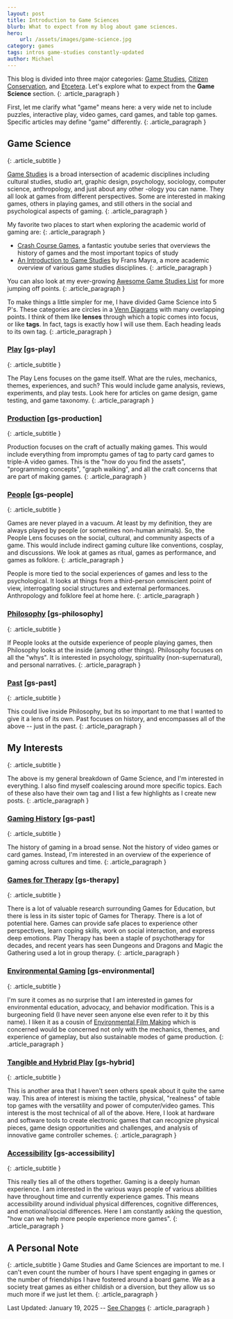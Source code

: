 ```yaml
---
layout: post
title: Introduction to Game Sciences
blurb: What to expect from my blog about game sciences. 
hero:
    url: /assets/images/game-science.jpg
category: games
tags: intros game-studies constantly-updated 
author: Michael
---
```


This blog is divided into three major categories: [Game Studies](http://electricjones.me/games), [Citizen Conservation](http://electricjones.me/ecology), and [Etcetera](http://electricjones.me/etcetera). Let's explore what to expect from the **Game Science** section.
{: .article_paragraph }

First, let me clarify what "game" means here: a very wide net to include puzzles, interactive play, video games, card games, and table top games. Specific articles may define "game" differently.
{: .article_paragraph }

## Game Science
{: .article_subtitle }

[Game Studies](https://en.wikipedia.org/wiki/Game_studies) is a broad intersection of academic disciplines including cultural studies, studio art, graphic design, psychology, sociology, computer science, anthropology, and just about any other -ology you can name. They all look at games from different perspectives. Some are interested in making games, others in playing games, and still others in the social and psychological aspects of gaming.
{: .article_paragraph }

My favorite two places to start when exploring the academic world of gaming are:
{: .article_paragraph }

- [Crash Course Games](https://www.youtube.com/playlist?list=PLH2l6uzC4UEWaxXuH9MRuhcylnsyzjgmQ), a fantastic youtube series that overviews the history of games and the most important topics of study
- [An Introduction to Game Studies](https://www.google.com/books/edition/An_Introduction_to_Game_Studies/XonWQB1vHDMC) by Frans Mayra, a more academic overview of various game studies disciplines.
{: .article_paragraph }

You can also look at my ever-growing [Awesome Game Studies List](https://github.com/electricjones/awesome-game-studies) for more jumping off points.
{: .article_paragraph }

To make things a little simpler for me, I have divided Game Science into 5 P's. These categories are circles in a [Venn Diagrams](https://en.wikipedia.org/wiki/Venn_diagram) with many overlapping points. I think of them like **lenses** through which a topic comes into focus, or like **tags**. In fact, tags is exactly how I will use them. Each heading leads to its own tag.
{: .article_paragraph }

### [Play](https://electricjones.me/tag/gs-play/) [gs-play]
{: .article_subtitle }

The Play Lens focuses on the game itself. What are the rules, mechanics, themes, experiences, and such? This would include game analysis, reviews, experiments, and play tests. Look here for articles on game design, game testing, and game taxonomy.
{: .article_paragraph }

### [Production](https://electricjones.me/tag/gs-production/) [gs-production]
{: .article_subtitle }

Production focuses on the craft of actually making games. This would include everything from impromptu games of tag to party card games to triple-A video games. This is the "how do you find the assets", "programming concepts", "graph walking", and all the craft concerns that are part of making games.
{: .article_paragraph }

### [People](https://electricjones.me/tag/gs-people/) [gs-people]
{: .article_subtitle }

Games are never played in a vacuum. At least by my definition, they are always played by people (or sometimes non-human animals). So, the People Lens focuses on the social, cultural, and community aspects of a game. This would include indirect gaming culture like conventions, cosplay, and discussions. We look at games as ritual, games as performance, and games as folklore.
{: .article_paragraph }

People is more tied to the social experiences of games and less to the psychological. It looks at things from a third-person omniscient point of view, interrogating social structures and external performances. Anthropology and folklore feel at home here.
{: .article_paragraph }

### [Philosophy](https://electricjones.me/tag/gs-philosophy/) [gs-philosophy]
{: .article_subtitle }

If People looks at the outside experience of people playing games, then Philosophy looks at the inside (among other things). Philosophy focuses on all the "whys". It is interested in psychology, spirituality (non-supernatural), and personal narratives.
{: .article_paragraph }

### [Past](https://electricjones.me/tag/gs-past/) [gs-past]
{: .article_subtitle }

This could live inside Philosophy, but its so important to me that I wanted to give it a lens of its own. Past focuses on history, and encompasses all of the above -- just in the past. 
{: .article_paragraph }

## My Interests
{: .article_subtitle }

The above is my general breakdown of Game Science, and I'm interested in everything. I also find myself coalescing around more specific topics. Each of these also have their own tag and I list a few highlights as I create new posts.
{: .article_paragraph }

### [Gaming History](https://electricjones.me/tag/gs-past/) [gs-past]
{: .article_subtitle }

The history of gaming in a broad sense. Not the history of video games or card games. Instead, I'm interested in an overview of the experience of gaming across cultures and time.
{: .article_paragraph }

### [Games for Therapy](https://electricjones.me/tag/gs-therapy/) [gs-therapy]
{: .article_subtitle }

There is a lot of valuable research surrounding Games for Education, but there is less in its sister topic of Games for Therapy. There is a lot of potential here. Games can provide safe places to experience other perspectives, learn coping skills, work on social interaction, and express deep emotions. Play Therapy has been a staple of psychotherapy for decades, and recent years has seen Dungeons and Dragons and Magic the Gathering used a lot in group therapy.
{: .article_paragraph }

### [Environmental Gaming](https://electricjones.me/tag/gs-environmental/) [gs-environmental]
{: .article_subtitle }

I'm sure it comes as no surprise that I am interested in games for environmental education, advocacy, and behavior modification. This is a burgeoning field (I have never seen anyone else even refer to it by this name). I liken it as a cousin of [Environmental Film Making](https://www.american.edu/soc/environmental-film/) which is concerned would be concerned not only with the mechanics, themes, and experience of gameplay, but also sustainable modes of game production.
{: .article_paragraph }

### [Tangible and Hybrid Play](https://electricjones.me/tag/gs-hybrid/) [gs-hybrid]
{: .article_subtitle }

This is another area that I haven't seen others speak about it quite the same way. This area of interest is mixing the tactile, physical, "realness" of table top games with the versatility and power of computer/video games. This interest is the most technical of all of the above. Here, I look at hardware and software tools to create electronic games that can recognize physical pieces, game design opportunities and challenges, and analysis of innovative game controller schemes.
{: .article_paragraph }

### [Accessibility](https://electricjones.me/tag/gs-accessibility/) [gs-accessibility]
{: .article_subtitle }

This really ties all of the others together. Gaming is a deeply human experience. I am interested in the various ways people of various abilities have throughout time and currently experience games. This means accessibility around individual physical differences, cognitive differences, and emotional/social differences. Here I am constantly asking the question, "how can we help more people experience more games". 
{: .article_paragraph }

## A Personal Note
{: .article_subtitle }
Game Studies and Game Sciences are important to me. I can't even count the number of hours I have spent engaging in games or the number of friendships I have fostered around a board game. We as a society treat games as either childish or a diversion, but they allow us so much more if we just let them.
{: .article_paragraph }

Last Updated: January 19, 2025 -- [See Changes](https://github.com/electricjones/electricjones.github.io/commits/main/_posts/2024-4-18-intro-to-game-science.md)
{: .article_paragraph }
<br />
